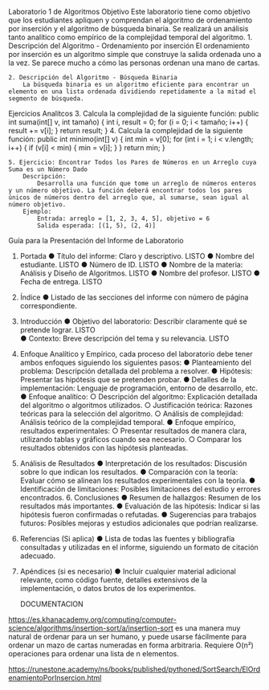 Laboratorio 1 de Algoritmos 
Objetivo
Este laboratorio tiene como objetivo que los estudiantes apliquen y comprendan el algoritmo de ordenamiento por inserción y el algoritmo de búsqueda binaria. Se realizará un análisis tanto analítico como empírico de la complejidad temporal del algoritmo.
    1. Descripción del Algoritmo - Ordenamiento por inserción 
        El ordenamiento por inserción es un algoritmo simple que construye la salida ordenada uno a la vez. Se parece mucho a cómo las personas ordenan una mano de cartas.

    2. Descripción del Algoritmo - Búsqueda Binaria 
        La búsqueda binaria es un algoritmo eficiente para encontrar un elemento en una lista ordenada dividiendo repetidamente a la mitad el segmento de búsqueda.
        

Ejercicios Analitcos 
    3. Calcula la complejidad de la siguiente función: 
        public int suma(int[] v, int tamaño) { 
            int i, result = 0; 
            for (i = 0; i < tamaño; i++) { 
                result += v[i]; 
            } 
            return result; 
        }
    4. Calcula la complejidad de la siguiente función: 
        public int minimo(int[] v) { 
            int min = v[0]; 
            for (int i = 1; i < v.length; i++) { 
                if (v[i] < min) { 
                    min = v[i]; 
                    } 
                } 
            return min; 
        }
    
    5. Ejercicio: Encontrar Todos los Pares de Números en un Arreglo cuya Suma es un Número Dado 
        Descripción: 
            Desarrolla una función que tome un arreglo de números enteros y un número objetivo. La función deberá encontrar todos los pares únicos de números dentro del arreglo que, al sumarse, sean igual al número objetivo.
        Ejemplo: 
            Entrada: arreglo = [1, 2, 3, 4, 5], objetivo = 6
            Salida esperada: [(1, 5), (2, 4)]



Guía para la Presentación del Informe de Laboratorio 
1. Portada 
    ● Título del informe: Claro y descriptivo.                                                                                      LISTO
    ● Nombre del estudiante.                                                                                                        LISTO
    ● Número de ID.                                                                                                                 LISTO
    ● Nombre de la materia: Análisis y Diseño de Algoritmos.                                                                        LISTO
    ● Nombre del profesor.                                                                                                          LISTO
    ● Fecha de entrega.                                                                                                             LISTO
2. Índice 
    ● Listado de las secciones del informe con número de página correspondiente. 
3. Introducción 
    ● Objetivo del laboratorio: Describir claramente qué se pretende lograr.                                                        LISTO              
    ● Contexto: Breve descripción del tema y su relevancia.                                                                         LISTO
4. Enfoque Analítico y Empírico, cada proceso del laboratorio debe tener ambos enfoques siguiendo los siguientes pasos: 
    ● Planteamiento del problema: Descripción detallada del problema a resolver.
    ● Hipótesis: Presentar las hipótesis que se pretenden probar. 
    ● Detalles de la implementación: Lenguaje de programación, entorno de desarrollo, etc. 
    ● Enfoque analítico: 
        ○ Descripción del algoritmo: Explicación detallada del algoritmo o algoritmos utilizados.
        ○ Justificación teórica: Razones teóricas para la selección del algoritmo. 
        ○ Análisis de complejidad: Análisis teórico de la complejidad temporal. 
    ● Enfoque empírico, resultados experimentales:
        ○ Presentar resultados de manera clara, utilizando tablas y gráficos cuando sea necesario. 
        ○ Comparar los resultados obtenidos con las hipótesis planteadas. 

5. Análisis de Resultados 
    ● Interpretación de los resultados: Discusión sobre lo que indican los resultados. 
    ● Comparación con la teoría: Evaluar cómo se alinean los resultados experimentales con la teoría. 
    ● Identificación de limitaciones: Posibles limitaciones del estudio y errores encontrados. 6. Conclusiones 
    ● Resumen de hallazgos: Resumen de los resultados más importantes. 
    ● Evaluación de las hipótesis: Indicar si las hipótesis fueron confirmadas o refutadas. 
    ● Sugerencias para trabajos futuros: Posibles mejoras y estudios adicionales que podrían realizarse. 

7. Referencias (Si aplica) 
    ● Lista de todas las fuentes y bibliografía consultadas y utilizadas en el informe, siguiendo un formato de citación adecuado.

9. Apéndices (si es necesario) 
    ● Incluir cualquier material adicional relevante, como código fuente, detalles extensivos de la implementación, o datos brutos de los experimentos. 










    DOCUMENTACION

https://es.khanacademy.org/computing/computer-science/algorithms/insertion-sort/a/insertion-sort
    es una manera muy natural de ordenar para un ser humano, y puede usarse fácilmente para ordenar un mazo de cartas numeradas en forma arbitraria. Requiere O(n²) operaciones para ordenar una lista de n elementos.

https://runestone.academy/ns/books/published/pythoned/SortSearch/ElOrdenamientoPorInsercion.html



